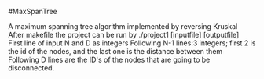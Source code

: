 #MaxSpanTree

A maximum spanning tree algorithm implemented by reversing Kruskal  
After makefile the project can be run by ./project1 [inputfile] [outputfile]  
First line of input N and D as integers
Following N-1 lines:3 integers; first 2 is the id of the nodes, and the last one is the distance between them  
Following D lines are the ID's of the nodes that are going to be disconnected.
